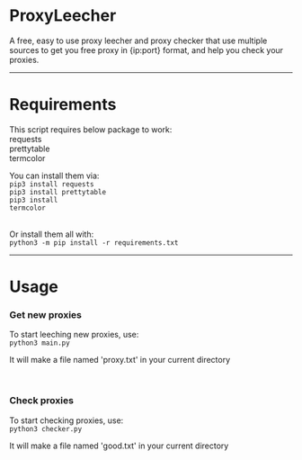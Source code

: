 # ProxyLeecher
A free, easy to use proxy leecher and proxy checker that use multiple sources to get you free proxy in {ip:port} format, and help you check your proxies.
<br>
<hr>

# Requirements
This script requires below package to work:<br>
requests<br>
prettytable<br>
termcolor<br>

You can install them via:<br>
<code>pip3 install requests</code><br>
<code>pip3 install prettytable</code><br>
<code>pip3 install termcolor</code><br>

<br>
Or install them all with:<br>
<code>python3 -m pip install -r requirements.txt</code>

<br>
<hr>

# Usage
<h3>Get new proxies</h3>
To start leeching new proxies, use:<br>
<code>python3 main.py</code>

It will make a file named 'proxy.txt' in your current directory


<br>
<h3>Check proxies</h3>
To start checking proxies, use:<br>
<code>python3 checker.py</code>

It will make a file named 'good.txt' in your current directory


